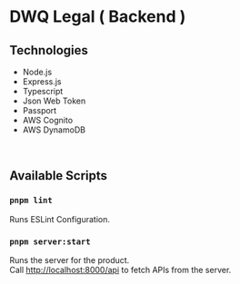 # DWQ Legal ( Backend )

## Technologies
- Node.js
- Express.js
- Typescript
- Json Web Token
- Passport
- AWS Cognito
- AWS DynamoDB

<br />

## Available Scripts

### `pnpm lint`

Runs ESLint Configuration.

### `pnpm server:start`

Runs the server for the product. \
Call [http://localhost:8000/api](http://localhost:8000/api) to fetch APIs from the server.
